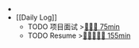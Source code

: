 -
- [[Daily Log]]
	- TODO 项目面试 >[🍅🍅🍅 75min](#agenda-pomo://?t=f-1693275449682-1500%2Cf-1693277387661-1500%2Cf-1693281684836-1500)
	- TODO Resume >[🍅🍅🍅🍅🍅 155min](#agenda-pomo://?t=f-1693489649815-1500%2Cf-1695025699902-2400%2Cf-1695030719612-2400%2Cf-1695111430818-1500%2Cf-1695113261481-1500)